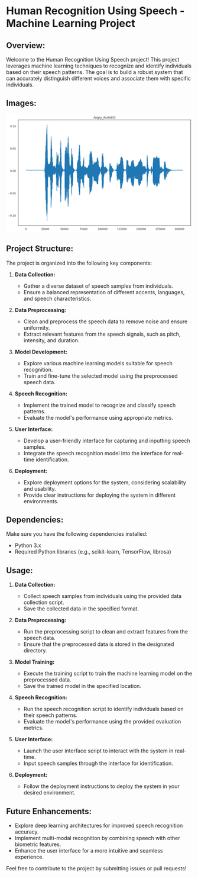 # Human Recognition Using Speech - Machine Learning Project

## Overview:

Welcome to the Human Recognition Using Speech project! This project leverages machine learning techniques to recognize and identify individuals based on their speech patterns. The goal is to build a robust system that can accurately distinguish different voices and associate them with specific individuals.

## Images:
![image-1](https://github.com/arijit258/CodeAlpha/blob/main/Emotions_Recognittion_Speech/image-1.png)


## Project Structure:

The project is organized into the following key components:

1. **Data Collection:**
   - Gather a diverse dataset of speech samples from individuals.
   - Ensure a balanced representation of different accents, languages, and speech characteristics.

2. **Data Preprocessing:**
   - Clean and preprocess the speech data to remove noise and ensure uniformity.
   - Extract relevant features from the speech signals, such as pitch, intensity, and duration.

3. **Model Development:**
   - Explore various machine learning models suitable for speech recognition.
   - Train and fine-tune the selected model using the preprocessed speech data.

4. **Speech Recognition:**
   - Implement the trained model to recognize and classify speech patterns.
   - Evaluate the model's performance using appropriate metrics.

5. **User Interface:**
   - Develop a user-friendly interface for capturing and inputting speech samples.
   - Integrate the speech recognition model into the interface for real-time identification.

6. **Deployment:**
   - Explore deployment options for the system, considering scalability and usability.
   - Provide clear instructions for deploying the system in different environments.

## Dependencies:

Make sure you have the following dependencies installed:

- Python 3.x
- Required Python libraries (e.g., scikit-learn, TensorFlow, librosa)

## Usage:

1. **Data Collection:**
   - Collect speech samples from individuals using the provided data collection script.
   - Save the collected data in the specified format.

2. **Data Preprocessing:**
   - Run the preprocessing script to clean and extract features from the speech data.
   - Ensure that the preprocessed data is stored in the designated directory.

3. **Model Training:**
   - Execute the training script to train the machine learning model on the preprocessed data.
   - Save the trained model in the specified location.

4. **Speech Recognition:**
   - Run the speech recognition script to identify individuals based on their speech patterns.
   - Evaluate the model's performance using the provided evaluation metrics.

5. **User Interface:**
   - Launch the user interface script to interact with the system in real-time.
   - Input speech samples through the interface for identification.

6. **Deployment:**
   - Follow the deployment instructions to deploy the system in your desired environment.

## Future Enhancements:

- Explore deep learning architectures for improved speech recognition accuracy.
- Implement multi-modal recognition by combining speech with other biometric features.
- Enhance the user interface for a more intuitive and seamless experience.

Feel free to contribute to the project by submitting issues or pull requests!
